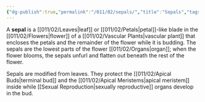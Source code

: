 ```yaml
---
{"dg-publish":true,"permalink":"/011/02/sepals/","title":"Sepals","tags":["BIOL412"]}
---
```


A **sepal** is a [[011/02/Leaves\|leaf]] or [[011/02/Petals\|petal]]-like blade in the [[011/02/Flowers\|flower]] of a [[011/02/Vascular Plants\|vascular plant]] that encloses the petals and the remainder of the flower while it is budding. The sepals are the lowest parts of the flower [[011/02/Organs\|organ]]; when the flower blooms, the sepals unfurl and flatten out beneath the rest of the flower.

Sepals are modified from leaves. They protect the [[011/02/Apical Buds\|terminal bud]] and the [[011/02/Apical Meristems\|apical meristem]] inside while [[Sexual Reproduction\|sexually reproductive]] organs develop in the bud.